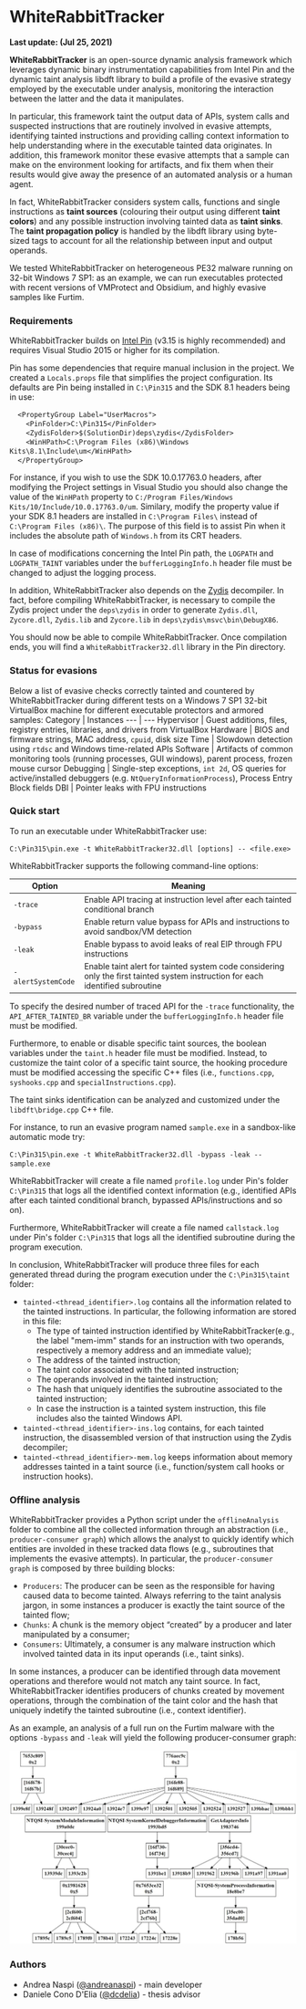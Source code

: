 # WhiteRabbitTracker

**Last update: (Jul 25, 2021)** 

**WhiteRabbitTracker** is an open-source dynamic analysis framework which leverages dynamic binary instrumentation capabilities from Intel Pin and the dynamic taint analysis libdft library to build a profile of the evasive strategy employed by the executable under analysis, monitoring the interaction between the latter and the data it manipulates.

In particular, this framework taint the output data of APIs, system calls and suspected instructions that are routinely involved in evasive attempts, identifying tainted instructions and providing calling context information to help understanding where in the executable tainted data originates. In addition, this framework monitor these evasive attempts that a sample can make on the environment looking for artifacts, and fix them when their results would give away the presence of an automated analysis or a human agent.

In fact, WhiteRabbitTracker considers system calls, functions and single instructions as **taint sources** (colouring their output using different **taint colors**) and any possible instruction involving tainted data as **taint sinks**. The **taint propagation policy** is handled by the libdft library using byte-sized tags to account for all the relationship between input and output operands.

We tested WhiteRabbitTracker on heterogeneous PE32 malware running on 32-bit Windows 7 SP1: as an example, we can run executables protected with recent versions of VMProtect and Obsidium, and highly evasive samples like Furtim.


### Requirements

WhiteRabbitTracker builds on [Intel Pin](https://software.intel.com/en-us/articles/pin-a-dynamic-binary-instrumentation-tool) (v3.15 is highly recommended) and requires Visual Studio 2015 or higher for its compilation.

Pin has some dependencies that require manual inclusion in the project. We created a `Locals.props` file that simplifies the project configuration. Its defaults are Pin being installed in `C:\Pin315` and the SDK 8.1 headers being in use: 

```
  <PropertyGroup Label="UserMacros">
    <PinFolder>C:\Pin315</PinFolder>
    <ZydisFolder>$(SolutionDir)deps\zydis</ZydisFolder>
    <WinHPath>C:\Program Files (x86)\Windows Kits\8.1\Include\um</WinHPath>
  </PropertyGroup>
```

For instance, if you wish to use the SDK 10.0.17763.0 headers, after modifying the Project settings in Visual Studio
you should also change the value of the `WinHPath` property to `C:/Program Files/Windows Kits/10/Include/10.0.17763.0/um`. Similary, modify the property value if your SDK 8.1 headers are installed in `C:\Program Files\` instead of `C:\Program Files (x86)\`. The purpose of this field is to assist Pin when it includes the absolute path of `Windows.h` from its CRT headers.

In case of modifications concerning the Intel Pin path, the `LOGPATH` and `LOGPATH_TAINT` variables under the `bufferLoggingInfo.h` header file must be changed to adjust the logging process.

In addition, WhiteRabbitTracker also depends on the [Zydis](https://github.com/zyantific/zydis) decompiler. In fact, before compiling WhiteRabbitTracker, is necessary to compile the Zydis project under the `deps\zydis` in order to generate `Zydis.dll`, `Zycore.dll`, `Zydis.lib` and `Zycore.lib` in `deps\zydis\msvc\bin\DebugX86`.

You should now be able to compile WhiteRabbitTracker. Once compilation ends, you will find a `WhiteRabbitTracker32.dll` library in the Pin directory.

### Status for evasions

Below a list of evasive checks correctly tainted and countered by WhiteRabbitTracker during different tests on a Windows 7 SP1 32-bit VirtualBox machine for different executable protectors and armored samples:
Category | Instances
--- | --- 
Hypervisor | Guest additions, files, registry entries, libraries, and drivers from VirtualBox
Hardware | BIOS and firmware strings, MAC address, `cpuid`, disk size
Time | Slowdown detection using `rtdsc` and Windows time-related APIs
Software | Artifacts of common monitoring tools (running processes, GUI windows), parent process, frozen mouse cursor
Debugging | Single-step exceptions, `int 2d`, OS queries for active/installed debuggers (e.g. `NtQueryInformationProcess`), Process Entry Block fields
DBI | Pointer leaks with FPU instructions

### Quick start

To run an executable under WhiteRabbitTracker use:

```
C:\Pin315\pin.exe -t WhiteRabbitTracker32.dll [options] -- <file.exe>
```

WhiteRabbitTracker supports the following command-line options:

Option | Meaning
--- | --- 
`-trace` | Enable API tracing at instruction level after each tainted conditional branch
`-bypass` | Enable return value bypass for APIs and instructions to avoid sandbox/VM detection 
`-leak` | Enable bypass to avoid leaks of real EIP through FPU instructions
`-alertSystemCode` | Enable taint alert for tainted system code considering only the first tainted system instruction for each identified subroutine 

To specify the desired number of traced API for the `-trace` functionality, the `API_AFTER_TAINTED_BR` variable under the `bufferLoggingInfo.h` header file must be modified.

Furthermore, to enable or disable specific taint sources, the boolean variables under the `taint.h` header file must be modified. Instead, to customize the taint color of a specific taint source, the hooking procedure must be modified accessing the specific C++ files (i.e., `functions.cpp`, `syshooks.cpp` and `specialInstructions.cpp`).

The taint sinks identification can be analyzed and customized under the `libdft\bridge.cpp` C++ file.

For instance, to run an evasive program named `sample.exe` in a sandbox-like automatic mode try:

```
C:\Pin315\pin.exe -t WhiteRabbitTracker32.dll -bypass -leak -- sample.exe
```

WhiteRabbitTracker will create a file named `profile.log` under Pin's folder `C:\Pin315` that logs all the identified context information (e.g., identified APIs after each tainted conditional branch, bypassed APIs/instructions and so on).

Furthermore, WhiteRabbitTracker will create a file named `callstack.log` under Pin's folder `C:\Pin315` that logs all the identified subroutine during the program execution.

In conclusion, WhiteRabbitTracker will produce three files for each generated thread during the program execution under the `C:\Pin315\taint` folder:
* `tainted-<thread_identifier>.log` contains all the information related to the tainted instructions. In particular, the following information are stored in this file:
  * The type of tainted instruction identified by WhiteRabbitTracker(e.g., the label "mem-imm" stands for an instruction with two operands, respectively a memory address and an immediate value);
  * The address of the tainted instruction;
  * The taint color associated with the tainted instruction;
  * The operands involved in the tainted instruction;
  * The hash that uniquely identifies the subroutine associated to the tainted instruction;
  * In case the instruction is a tainted system instruction, this file includes also the tainted Windows API.
* `tainted-<thread_identifier>-ins.log` contains, for each tainted instruction, the disassembled version of that instruction using the Zydis decompiler;
* `tainted-<thread_identifier>-mem.log` keeps information about memory addresses tainted in a taint source (i.e., function/system call hooks or instruction hooks).

### Offline analysis

WhiteRabbitTracker provides a Python script under the `offlineAnalysis` folder to combine all the collected information through an abstraction (i.e., `producer-consumer graph`) which allows the analyst to quickly identify which entities are involded in these tracked data flows (e.g., subroutines that implements the evasive attempts). In particular, the `producer-consumer graph` is composed by three building blocks:
* `Producers`: The producer can be seen as the responsible for having caused data to become tainted. Always referring to the taint analysis jargon, in some instances a producer is exactly the taint source of the tainted flow;
* `Chunks`: A chunk is the memory object “created” by a producer and later manipulated by a consumer;
* `Consumers`: Ultimately, a consumer is any malware instruction which involved tainted data in its input operands (i.e., taint sinks).

In some instances, a producer can be identified through data movement operations and therefore would not match any taint source. In fact, WhiteRabbitTracker identifies producers of chunks created by movement operations, through the combination of the taint color and the hash that uniquely indetify the tainted subroutine (i.e., context identifier).

As an example, an analysis of a full run on the Furtim malware with the options `-bypass` and `-leak` will yield the following producer-consumer graph:

![Furtim full run](docs/furtim_complete_analysis.jpg)

### Authors
* Andrea Naspi ([@andreanaspi](https://github.com/AndreaNaspi)) - main developer
* Daniele Cono D'Elia ([@dcdelia](https://github.com/dcdelia)) - thesis advisor
